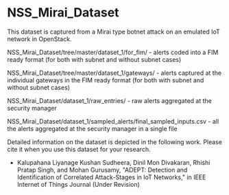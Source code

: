 # NSS_Mirai_Dataset
This dataset is captured from a Mirai type botnet attack on an emulated IoT network in OpenStack.

NSS_Mirai_Dataset/tree/master/dataset_1/for_fim/ - alerts coded into a FIM ready format (for both with subnet and without subnet cases)

NSS_Mirai_Dataset/tree/master/dataset_1/gateways/ - alerts captured at the individual gateways in the FIM ready format (for both with subnet and without subnet cases)

NSS_Mirai_Dataset/dataset_1/raw_entries/ - raw alerts aggregated at the security manager

NSS_Mirai_Dataset/dataset_1/sampled_alerts/final_sampled_inputs.csv - all the alerts aggregated at the security manager in a single file


Detailed information on the dataset is depicted in the following work. 
Please cite it when you use this dataset for your research.

* Kalupahana Liyanage Kushan Sudheera, Dinil Mon Divakaran, Rhishi Pratap Singh, and Mohan Gurusamy, "ADEPT: Detection and Identification of Correlated Attack-Stages in IoT Networks," in IEEE Internet of Things Journal (Under Revision)
